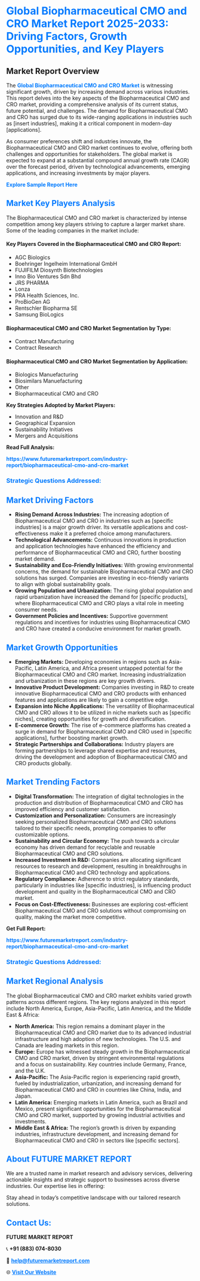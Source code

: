 <h1 style="color: #007BFF;">Global Biopharmaceutical CMO and CRO Market Report 2025-2033: Driving Factors, Growth Opportunities, and Key Players</h1>

<section id="overview">
<h2>Market Report Overview</h2>
<p>The <a href="https://www.futuremarketreport.com/industry-report/biopharmaceutical-cmo-and-cro-market" style="color: #007BFF; text-decoration: none;"><strong>Global Biopharmaceutical CMO and CRO Market</strong></a> is witnessing significant growth, driven by increasing demand across various industries. This report delves into the key aspects of the Biopharmaceutical CMO and CRO market, providing a comprehensive analysis of its current status, future potential, and challenges. The demand for Biopharmaceutical CMO and CRO has surged due to its wide-ranging applications in industries such as [insert industries], making it a critical component in modern-day [applications].</p>
<p>As consumer preferences shift and industries innovate, the Biopharmaceutical CMO and CRO market continues to evolve, offering both challenges and opportunities for stakeholders. The global market is expected to expand at a substantial compound annual growth rate (CAGR) over the forecast period, driven by technological advancements, emerging applications, and increasing investments by major players.</p>
</section>

<section id="overview">
<p><a href="https://www.futuremarketreport.com/request-sample/reportId=127519" style="color: #007BFF; text-decoration: none;"><strong>Explore Sample Report Here</strong></a></p>
</section>

<section id="key-players">
<h2 style="color: #007BFF;">Market Key Players Analysis</h2>
<p>The Biopharmaceutical CMO and CRO market is characterized by intense competition among key players striving to capture a larger market share. Some of the leading companies in the market include:</p>
<h4>Key Players Covered in the Biopharmaceutical CMO and CRO Report:</h4>
<ul><li>AGC Biologics</li><li>Boehringer Ingelheim International GmbH</li><li>FUJIFILM Diosynth Biotechnologies</li><li>Inno Bio Ventures Sdn Bhd</li><li>JRS PHARMA</li><li>Lonza</li><li>PRA Health Sciences, Inc.</li><li>ProBioGen AG</li><li>Rentschler Biopharma SE</li><li>Samsung BioLogics</li></ul>
<h4>Biopharmaceutical CMO and CRO Market Segmentation by Type:</h4>
<ul><li>Contract Manufacturing</li><li>Contract Research</li></ul>

<h4>Biopharmaceutical CMO and CRO Market Segmentation by Application:</h4>
<ul><li>Biologics Manuefacturing</li><li>Biosimilars Manuefacturing</li><li>Other</li><li>Biopharmaceutical CMO and CRO</li></ul>
<p><strong>Key Strategies Adopted by Market Players:</strong></p>
<ul>
<li>Innovation and R&D</li>
<li>Geographical Expansion</li>
<li>Sustainability Initiatives</li>
<li>Mergers and Acquisitions</li>
</ul>
</section>

<section>
<p><strong>Read Full Analysis: </strong></p><a href="https://www.futuremarketreport.com/industry-report/biopharmaceutical-cmo-and-cro-market" style="color: #007BFF; text-decoration: none;"><strong>https://www.futuremarketreport.com/industry-report/biopharmaceutical-cmo-and-cro-market</strong></a>
<h3 style="color: #007BFF;">Strategic Questions Addressed:</h3>
</section>

<section id="driving-factors">
<h2 style="color: #007BFF;">Market Driving Factors</h2>
<ul>
<li><strong>Rising Demand Across Industries:</strong> The increasing adoption of Biopharmaceutical CMO and CRO in industries such as [specific industries] is a major growth driver. Its versatile applications and cost-effectiveness make it a preferred choice among manufacturers.</li>
<li><strong>Technological Advancements:</strong> Continuous innovations in production and application technologies have enhanced the efficiency and performance of Biopharmaceutical CMO and CRO, further boosting market demand.</li>
<li><strong>Sustainability and Eco-Friendly Initiatives:</strong> With growing environmental concerns, the demand for sustainable Biopharmaceutical CMO and CRO solutions has surged. Companies are investing in eco-friendly variants to align with global sustainability goals.</li>
<li><strong>Growing Population and Urbanization:</strong> The rising global population and rapid urbanization have increased the demand for [specific products], where Biopharmaceutical CMO and CRO plays a vital role in meeting consumer needs.</li>
<li><strong>Government Policies and Incentives:</strong> Supportive government regulations and incentives for industries using Biopharmaceutical CMO and CRO have created a conducive environment for market growth.</li>
</ul>
</section>

<section id="growth-opportunities">
<h2 style="color: #007BFF;">Market Growth Opportunities</h2>
<ul>
<li><strong>Emerging Markets:</strong> Developing economies in regions such as Asia-Pacific, Latin America, and Africa present untapped potential for the Biopharmaceutical CMO and CRO market. Increasing industrialization and urbanization in these regions are key growth drivers.</li>
<li><strong>Innovative Product Development:</strong> Companies investing in R&D to create innovative Biopharmaceutical CMO and CRO products with enhanced features and applications are likely to gain a competitive edge.</li>
<li><strong>Expansion into Niche Applications:</strong> The versatility of Biopharmaceutical CMO and CRO allows it to be utilized in niche markets such as [specific niches], creating opportunities for growth and diversification.</li>
<li><strong>E-commerce Growth:</strong> The rise of e-commerce platforms has created a surge in demand for Biopharmaceutical CMO and CRO used in [specific applications], further boosting market growth.</li>
<li><strong>Strategic Partnerships and Collaborations:</strong> Industry players are forming partnerships to leverage shared expertise and resources, driving the development and adoption of Biopharmaceutical CMO and CRO products globally.</li>
</ul>
</section>

<section id="trending-factors">
<h2 style="color: #007BFF;">Market Trending Factors</h2>
<ul>
<li><strong>Digital Transformation:</strong> The integration of digital technologies in the production and distribution of Biopharmaceutical CMO and CRO has improved efficiency and customer satisfaction.</li>
<li><strong>Customization and Personalization:</strong> Consumers are increasingly seeking personalized Biopharmaceutical CMO and CRO solutions tailored to their specific needs, prompting companies to offer customizable options.</li>
<li><strong>Sustainability and Circular Economy:</strong> The push towards a circular economy has driven demand for recyclable and reusable Biopharmaceutical CMO and CRO solutions.</li>
<li><strong>Increased Investment in R&D:</strong> Companies are allocating significant resources to research and development, resulting in breakthroughs in Biopharmaceutical CMO and CRO technology and applications.</li>
<li><strong>Regulatory Compliance:</strong> Adherence to strict regulatory standards, particularly in industries like [specific industries], is influencing product development and quality in the Biopharmaceutical CMO and CRO market.</li>
<li><strong>Focus on Cost-Effectiveness:</strong> Businesses are exploring cost-efficient Biopharmaceutical CMO and CRO solutions without compromising on quality, making the market more competitive.</li>
</ul>
</section>

<section>
<p><strong>Get Full Report: </strong></p><a href="https://www.futuremarketreport.com/industry-report/biopharmaceutical-cmo-and-cro-market" style="color: #007BFF; text-decoration: none;"><strong>https://www.futuremarketreport.com/industry-report/biopharmaceutical-cmo-and-cro-market</strong></a>
<h3 style="color: #007BFF;">Strategic Questions Addressed:</h3>
</section>


<section id="regional-analysis">
<h2 style="color: #007BFF;">Market Regional Analysis</h2>
<p>The global Biopharmaceutical CMO and CRO market exhibits varied growth patterns across different regions. The key regions analyzed in this report include North America, Europe, Asia-Pacific, Latin America, and the Middle East & Africa:</p>
<ul>
<li><strong>North America:</strong> This region remains a dominant player in the Biopharmaceutical CMO and CRO market due to its advanced industrial infrastructure and high adoption of new technologies. The U.S. and Canada are leading markets in this region.</li>
<li><strong>Europe:</strong> Europe has witnessed steady growth in the Biopharmaceutical CMO and CRO market, driven by stringent environmental regulations and a focus on sustainability. Key countries include Germany, France, and the U.K.</li>
<li><strong>Asia-Pacific:</strong> The Asia-Pacific region is experiencing rapid growth, fueled by industrialization, urbanization, and increasing demand for Biopharmaceutical CMO and CRO in countries like China, India, and Japan.</li>
<li><strong>Latin America:</strong> Emerging markets in Latin America, such as Brazil and Mexico, present significant opportunities for the Biopharmaceutical CMO and CRO market, supported by growing industrial activities and investments.</li>
<li><strong>Middle East & Africa:</strong> The region’s growth is driven by expanding industries, infrastructure development, and increasing demand for Biopharmaceutical CMO and CRO in sectors like [specific sectors].</li>
</ul>
</section>

<footer>
<h2 style="color: #007BFF;">About FUTURE MARKET REPORT</h2>
<p>We are a trusted name in market research and advisory services, delivering actionable insights and strategic support to businesses across diverse industries. Our expertise lies in offering:</p>

<p>Stay ahead in today’s competitive landscape with our tailored research solutions.</p>

<h2 style="color: #007BFF;">Contact Us:</h2>
<p><strong>FUTURE MARKET REPORT</strong></p>
<p>📞 <strong>+91 (883) 074-8030</strong></p>
<p>📧 <strong><a href="mailto:help@futuremarketreport.com" style="color: #007BFF;">help@futuremarketreport.com</a></strong></p>
<p>🌐 <strong><a href="https://www.futuremarketreport.com/" style="color: #007BFF;">Visit Our Website</a></strong></p>
</footer>